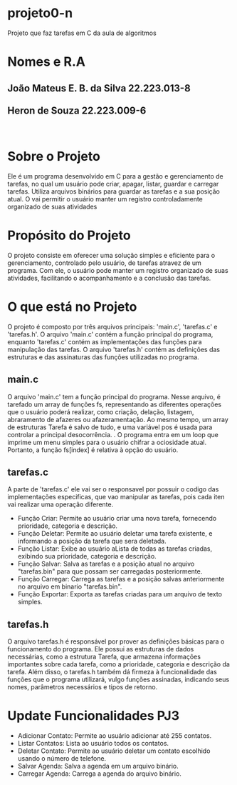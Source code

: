 # projeto0-n
Projeto que faz tarefas em C da aula de algoritmos 

<h1>Nomes e R.A</h1>
<h2>João Mateus E. B. da Silva 22.223.013-8 <br><br> Heron de Souza 22.223.009-6 </h2>
<br>

<h1>Sobre o Projeto</h1>
<p>
 Ele é um programa desenvolvido em C para a gestão e gerenciamento de tarefas, no qual um usuário pode criar, apagar, listar, guardar e carregar tarefas. Utiliza arquivos binários para guardar as tarefas e a sua posição atual. O vai permitir o usuário manter um registro controladamente organizado de suas atividades 
</p>

<h1>Propósito do Projeto</h1>
<p>
    O projeto consiste em  oferecer uma solução simples e eficiente para o gerenciamento, controlado pelo usuário, de tarefas atravez de um programa. Com ele, o usuário pode manter um registro organizado de suas atividades, facilitando o acompanhamento e a conclusão das tarefas.
</p>

<h1>O que está no Projeto</h1>
<p>
    O projeto é composto por três arquivos principais: 'main.c', 'tarefas.c' e 'tarefas.h'. O arquivo 'main.c' contém a função principal do programa, enquanto 'tarefas.c' contém as implementações das funções para manipulação das tarefas. O arquivo 'tarefas.h' contém as definições das estruturas e das assinaturas das funções utilizadas no programa.
</p> 

<h2>main.c</h2>
<p>
    O arquivo 'main.c' tem a função principal do programa. Nesse arquivo, é tarefado um array de funções fs, representando as diferentes operações que o usuário poderá realizar, como criação, delação, listagem, abraramento de afazeres ou afazeramentação. Ao mesmo tempo, um array de estruturas Tarefa é salvo de tudo, e uma variável pos é usada para controlar a principal desocorrência. . O programa entra em um loop que imprime um menu simples para o usuário chifrar a ociosidade atual. Portanto, a função fs[index] é relativa à opção do usuário.
</p>

<h2> <strong>tarefas.c</strong></h2>
<p>
    A parte de 'tarefas.c' ele vai ser o responsavel por possuir o codigo das implementações especificas, que vao manipular as tarefas, pois cada iten vai realizar uma operação diferente.
    <ul>
        <li>Função Criar: Permite ao usuário criar uma nova tarefa, fornecendo prioridade, categoria e descrição.</li>
        <li>Função Deletar: Permite ao usuário deletar uma tarefa existente, e informando a posição da tarefa que sera deletada.</li>
        <li>Função Listar:  Exibe ao usuário aLista de todas as tarefas criadas, exibindo sua prioridade, categoria e descrição.</li>
        <li>Função Salvar: Salva as tarefas e a posição atual no arquivo "tarefas.bin" para que possam ser carregadas posteriormente.</li>
        <li>Função Carregar: Carrega as tarefas e a posição salvas anteriormente no arquivo em binario "tarefas.bin".</li>
        <li>Função Exportar: Exporta as tarefas criadas para um arquivo de texto simples.</li>
    </ul>
</p>

<h2>tarefas.h</h2>
<p>
   O arquivo tarefas.h é responsável por prover as definições básicas para o funcionamento do programa. Ele possui as estruturas de dados necessárias, como a estrutura Tarefa, que armazena informações importantes sobre cada tarefa, como a prioridade, categoria e descrição da tarefa. Além disso, o tarefas.h também dá firmeza à funcionalidade das funções que o programa utilizará, vulgo funções assinadas, indicando seus nomes, parâmetros necessários e tipos de retorno.
</p>

<h1> Update Funcionalidades PJ3</h1>
    <ul>
        <li>Adicionar Contato:</strong> Permite ao usuário adicionar até 255 contatos.</li>
        <li>Listar Contatos:</strong> Lista ao usuário todos os contatos.</li>
        <li>Deletar Contato:</strong> Permite ao usuário deletar um contato escolhido usando o número de telefone.</li>
        <li>Salvar Agenda:</strong> Salva a agenda em um arquivo binário.</li>
        <li>Carregar Agenda:</strong> Carrega a agenda do arquivo binário.</li>
    </ul>
